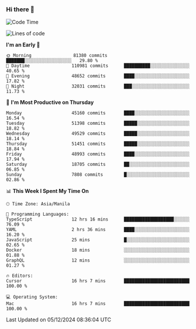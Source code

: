 ### Hi there 👋

<!--START_SECTION:waka-->
![Code Time](http://img.shields.io/badge/Code%20Time-5%2C731%20hrs%201%20min-blue)

![Lines of code](https://img.shields.io/badge/From%20Hello%20World%20I%27ve%20Written-111.0%20million%20lines%20of%20code-blue)

**I'm an Early 🐤** 

```text
🌞 Morning                81380 commits       ███████░░░░░░░░░░░░░░░░░░   29.80 % 
🌆 Daytime                110981 commits      ██████████░░░░░░░░░░░░░░░   40.65 % 
🌃 Evening                48652 commits       ████░░░░░░░░░░░░░░░░░░░░░   17.82 % 
🌙 Night                  32031 commits       ███░░░░░░░░░░░░░░░░░░░░░░   11.73 % 
```
📅 **I'm Most Productive on Thursday** 

```text
Monday                   45160 commits       ████░░░░░░░░░░░░░░░░░░░░░   16.54 % 
Tuesday                  51398 commits       █████░░░░░░░░░░░░░░░░░░░░   18.82 % 
Wednesday                49529 commits       █████░░░░░░░░░░░░░░░░░░░░   18.14 % 
Thursday                 51451 commits       █████░░░░░░░░░░░░░░░░░░░░   18.84 % 
Friday                   48993 commits       ████░░░░░░░░░░░░░░░░░░░░░   17.94 % 
Saturday                 18705 commits       ██░░░░░░░░░░░░░░░░░░░░░░░   06.85 % 
Sunday                   7808 commits        █░░░░░░░░░░░░░░░░░░░░░░░░   02.86 % 
```


📊 **This Week I Spent My Time On** 

```text
🕑︎ Time Zone: Asia/Manila

💬 Programming Languages: 
TypeScript               12 hrs 16 mins      ███████████████████░░░░░░   76.09 % 
YAML                     2 hrs 36 mins       ████░░░░░░░░░░░░░░░░░░░░░   16.20 % 
JavaScript               25 mins             █░░░░░░░░░░░░░░░░░░░░░░░░   02.65 % 
Docker                   18 mins             ░░░░░░░░░░░░░░░░░░░░░░░░░   01.88 % 
GraphQL                  12 mins             ░░░░░░░░░░░░░░░░░░░░░░░░░   01.27 % 

🔥 Editors: 
Cursor                   16 hrs 7 mins       █████████████████████████   100.00 % 

💻 Operating System: 
Mac                      16 hrs 7 mins       █████████████████████████   100.00 % 
```


 Last Updated on 05/12/2024 08:36:04 UTC
<!--END_SECTION:waka-->


<!--
**rad182/rad182** is a ✨ _special_ ✨ repository because its `README.md` (this file) appears on your GitHub profile.

Here are some ideas to get you started:

- 🔭 I’m currently working on ...
- 🌱 I’m currently learning ...
- 👯 I’m looking to collaborate on ...
- 🤔 I’m looking for help with ...
- 💬 Ask me about ...
- 📫 How to reach me: ...
- 😄 Pronouns: ...
- ⚡ Fun fact: ...
-->
